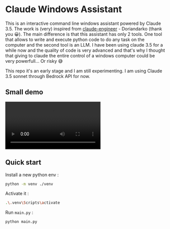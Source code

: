 # Claude Windows Assistant

This is an interactive command line windows assistant powered by Claude 3.5. The work is (very) inspired from [claude-engineer](https://github.com/Doriandarko/claude-engineer/) - Doriandarko (thank you 😀). The main difference is that this assistant has only 2 tools. One tool that allows to write and execute python code to do any task on the computer and the second tool is an LLM. I have been using claude 3.5 for a while now and the quality of code is very advanced and that's why I thought that giving to claude the entire control of a windows computer could be very powerfull... Or risky 😅

This repo it's an early stage and I am still experimenting. I am using Claude 3.5 sonnet through Bedrock API for now. 

## Small demo
![](demo.mp4)


## Quick start

Install a new python env : 
 
```sh
python -m venv ./venv
``` 

Activate it : 

```sh
.\.venv\Scripts\activate
``` 

Run `main.py` :

```sh
python main.py
``` 


